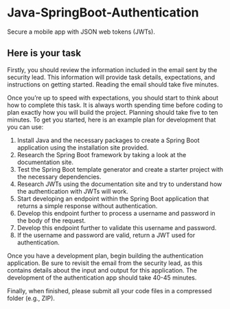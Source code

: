 # Java-SpringBoot-Authentication
Secure a mobile app with JSON web tokens (JWTs).

## Here is your task

Firstly, you should review the information included in the email sent by the security lead. This information will provide task details, expectations, and instructions on getting started. Reading the email should take five minutes.

Once you’re up to speed with expectations, you should start to think about how to complete this task. It is always worth spending time before coding to plan exactly how you will build the project. Planning should take five to ten minutes. To get you started, here is an example plan for development that you can use:

1. Install Java and the necessary packages to create a Spring Boot application using the installation site provided.
2. Research the Spring Boot framework by taking a look at the documentation site.
3. Test the Spring Boot template generator and create a starter project with the necessary dependencies.
4. Research JWTs using the documentation site and try to understand how the authentication with JWTs will work.
5. Start developing an endpoint within the Spring Boot application that returns a simple response without authentication.
6. Develop this endpoint further to process a username and password in the body of the request.
7. Develop this endpoint further to validate this username and password.
8. If the username and password are valid, return a JWT used for authentication.

Once you have a development plan, begin building the authentication application. Be sure to revisit the email from the security lead, as this contains details about the input and output for this application. The development of the authentication app should take 40-45 minutes. 

Finally, when finished, please submit all your code files in a compressed folder (e.g., ZIP).
